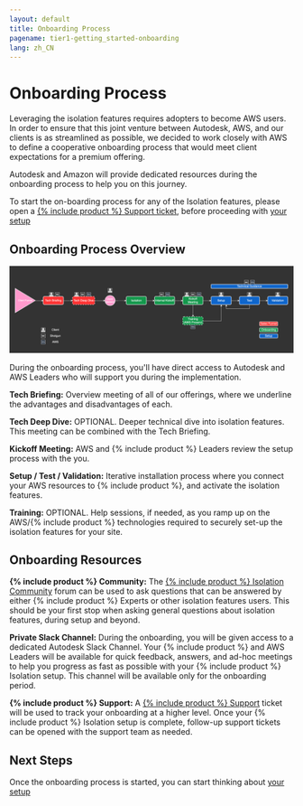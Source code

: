 ```yaml
---
layout: default
title: Onboarding Process
pagename: tier1-getting_started-onboarding
lang: zh_CN
---
```


# Onboarding Process

Leveraging the isolation features requires adopters to become AWS users. In order to ensure that this joint venture between Autodesk, AWS, and our clients is as streamlined as possible, we decided to work closely with AWS to define a cooperative onboarding process that would meet client expectations for a premium offering.

Autodesk and Amazon will provide dedicated resources during the onboarding process to help you on this journey.

To start the on-boarding process for any of the Isolation features, please open a [{% include product %} Support ticket](https://knowledge.autodesk.com/contact-support), before proceeding with [your setup](../setup/setup.md)

## Onboarding Process Overview

![onboarding-process](../images/tier1-onboarding-process.png)

During the onboarding process, you'll have direct access to Autodesk and AWS Leaders who will support you during the implementation.

**Tech Briefing:**  Overview meeting of all of our offerings, where we underline the advantages and disadvantages of each.

**Tech Deep Dive:**  OPTIONAL. Deeper technical dive into isolation features. This meeting can be combined with the Tech Briefing.

**Kickoff Meeting:**	AWS and {% include product %} Leaders review the setup process with the you.

**Setup / Test / Validation:**	Iterative installation process where you connect your AWS resources to {% include product %}, and activate the isolation features.

**Training:** OPTIONAL. Help sessions, if needed, as you ramp up on the AWS/{% include product %} technologies required to securely set-up the isolation features for your site.

## Onboarding Resources

**{% include product %} Community:** The [{% include product %} Isolation Community](https://community.shotgridsoftware.com/c/trusted-solutions/isolation/34) forum can be used to ask questions that can be answered by either {% include product %} Experts or other isolation features users. This should be your first stop when asking general questions about isolation features, during setup and beyond.

**Private Slack Channel:** During the onboarding, you will be given access to a dedicated Autodesk Slack Channel. Your {% include product %} and AWS Leaders will be available for quick feedback, answers, and ad-hoc meetings to help you progress as fast as possible with your {% include product %} Isolation setup. This channel will be available only for the onboarding period.

**{% include product %} Support:** A [{% include product %} Support](https://knowledge.autodesk.com/contact-support) ticket will be used to track your onboarding at a higher level. Once your {% include product %} Isolation setup is complete, follow-up support tickets can be opened with the support team as needed.

## Next Steps

Once the onboarding process is started, you can start thinking about [your setup](../setup/setup.md)